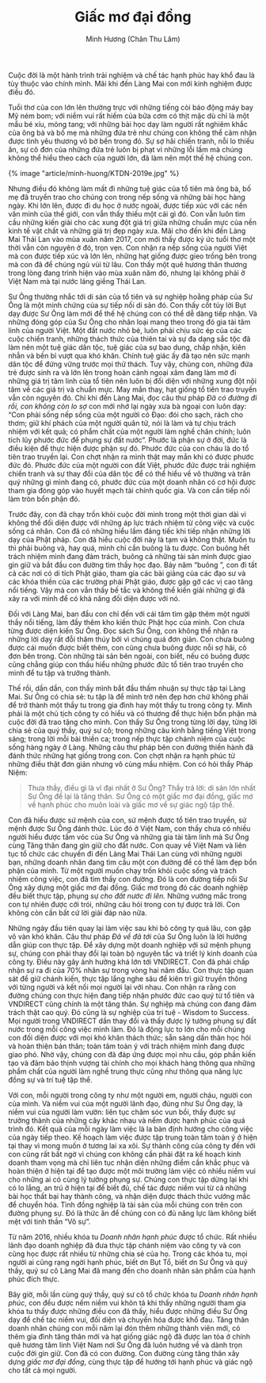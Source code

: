 ﻿---
title: Giấc mơ đại đồng
author: Minh Hương (Chân Thu Lâm)
---

Cuộc đời là một hành trình trải nghiệm và chế tác hạnh phúc hay khổ đau là tùy thuộc vào chính mình. Mãi khi đến Làng Mai con mới kinh nghiệm được điều đó. 

Tuổi thơ của con lớn lên thường trực với những tiếng còi báo động máy bay Mỹ ném bom; với niềm vui rất hiếm của bữa cơm có thịt mặc dù chỉ là một mẩu bé xíu, mỏng tang; với những bài học dạy làm người rất nghiêm khắc của ông bà và bố mẹ mà những đứa trẻ như chúng con không thể cảm nhận được tình yêu thương vô bờ bến trong đó. Sự sợ hãi chiến tranh, nỗi lo thiếu ăn, sự cô đơn của những đứa trẻ luôn bị phạt vì những lỗi lầm mà chúng không thể hiểu theo cách của người lớn, đã làm nên một thế hệ chúng con.

{% image "article/minh-huong/KTDN-2019e.jpg" %}

Nhưng điều đó không làm mất đi những tuệ giác của tổ tiên mà ông bà, bố mẹ đã truyền trao cho chúng con trong nếp sống và những bài học hàng ngày. Khi lớn lên, được đi du học ở nước ngoài, được tiếp xúc với các nền văn minh của thế giới, con vẫn thấy thiếu một cái gì đó. Con vẫn luôn tìm cầu những kiến giải cho các xung đột giá trị giữa những chuẩn mực của nền kinh tế vật chất và những giá trị đẹp ngày xưa. Mãi cho đến khi đến Làng Mai Thái Lan vào mùa xuân năm 2017, con mới thấy được ký ức tuổi thơ một thời vẫn còn nguyên ở đó, trọn vẹn. Con nhận ra nếp sống của người Việt mà con được tiếp xúc và lớn lên, những hạt giống được gieo trồng bên trong mà con đã để chúng ngủ vùi từ lâu. Con thấy một quê hương thân thương trong lòng đang trình hiện vào mùa xuân năm đó, nhưng lại không phải ở Việt Nam mà tại nước láng giềng Thái Lan.

<!-- {% image "article/minh-huong/DSCF7417e.JPG" %} -->

<!-- {% image "article/minh-huong/IMG7124e.JPG" %} -->

Sư Ông thường nhắc tới di sản của tổ tiên và sự nghiệp hoằng pháp của Sư Ông là một minh chứng của sự tiếp nối di sản đó. Con thấy cốt tủy lời Bụt dạy được Sư Ông làm mới để thế hệ chúng con có thể dễ dàng tiếp nhận. Và những đóng góp của Sư Ông cho nhân loại mang theo trong đó gia tài tâm linh của người Việt. Một đất nước nhỏ bé, luôn phải chịu sức ép của các cuộc chiến tranh, những thách thức của thiên tai và sự đa dạng sắc tộc đã làm nên một tuệ giác dân tộc, tuệ giác của sự bao dung, chấp nhận, kiên nhẫn và bền bỉ vượt qua khó khăn. Chính tuệ giác ấy đã tạo nên sức mạnh dân tộc để đứng vững trước mọi thử thách. Tuy vậy, chúng con, những đứa trẻ được sinh ra và lớn lên trong hoàn cảnh ngoại xâm đang làm mờ đi những giá trị tâm linh của tổ tiên nên luôn bị đối diện với những xung đột nội tâm về các giá trị và chuẩn mực. May mắn thay, hạt giống tổ tiên trao truyền vẫn còn nguyên đó. Chỉ khi đến Làng Mai, đọc câu thư pháp *Đã có đường đi rồi, con không còn lo sợ* con mới nhớ lại ngày xưa bà ngoại con luôn dạy: “Con phải sống nếp sống của một người có Đạo: đói cho sạch, rách cho thơm; giữ khí phách của một người quân tử, nói là làm và tự chịu trách nhiệm với kết quả; có phẩm chất của một người làm nghề chân chính; luôn tích lũy phước đức để phụng sự đất nước”. Phước là phận sự ở đời, đức là điều kiện để thực hiện được phận sự đó. Phước đức của con cháu là do tổ tiên trao truyền lại. Con chợt nhận ra mình thật may mắn khi có được phước đức đó. Phước đức của một người con đất Việt, phước đức được trải nghiệm chiến tranh và sự thay đổi của dân tộc để có thể hiểu về vô thường và trân quý những gì mình đang có, phước đức của một doanh nhân có cơ hội được tham gia đóng góp vào huyết mạch tài chính quốc gia. Và con cần tiếp nối làm tròn bổn phận đó. 

<!-- {% image "article/minh-huong/IMG8230e.jpg" %} -->

Trước đây, con đã chạy trốn khỏi cuộc đời mình trong một thời gian dài vì không thể đối diện được với những áp lực trách nhiệm từ công việc và cuộc sống cá nhân. Con đã có những hiểu lầm đáng tiếc khi tiếp nhận những lời dạy của Phật pháp. Con đã hiểu cuộc đời này là tạm và không thật. Muốn tu thì phải buông và, hay quá, mình chỉ cần buông là tu được. Con buông hết trách nhiệm mình đang đảm trách, buông cả những tài sản mình được giao gìn giữ và bắt đầu con đường tìm thầy học đạo. Bảy năm “buông ”, con đi tất cả các nơi có di tích Phật giáo, tham gia các bài giảng của các đạo sư và các khóa thiền của các trường phái Phật giáo, được gặp gỡ các vị cao tăng nổi tiếng. Vậy mà con vẫn thấy bế tắc và không thể kiến giải những gì đã xảy ra với mình để có khả năng đối diện được với nó.

Đối với Làng Mai, ban đầu con chỉ đến với cái tâm tìm gặp thêm một người thầy nổi tiếng, làm đầy thêm kho kiến thức Phật học của mình. Con chưa từng được diện kiến Sư Ông. Đọc sách Sư Ông, con không thể nhận ra những lời dạy rất đỗi thâm thúy bởi vì chúng quá đơn giản. Con chưa buông được cái muốn được biết thêm, con cũng chưa buông được nỗi sợ hãi, cô đơn bên trong. Còn những tài sản bên ngoài, con biết, nếu có buông được cũng chẳng giúp con thấu hiểu những phước đức tổ tiên trao truyền cho mình để tu tập và trưởng thành.

<!-- {% image "article/minh-huong/IMG8368e.jpg" %} -->

Thế rồi, dần dần, con thấy mình bắt đầu thấm nhuận sự thực tập tại Làng Mai. Sư Ông có chia sẻ: tu tập là để mình trở nên đẹp hơn chứ không phải để trở thành một thầy tu trong gia đình hay một thầy tu trong công ty. Mình phải là một chủ tịch công ty có hiểu và có thương để thực hiện bổn phận mà cuộc đời đã trao tặng cho mình. Con thấy Sư Ông trong từng lời dạy, từng lời chia sẻ của quý thầy, quý sư cô; trong những câu kinh bằng tiếng Việt trong sáng; trong lời mỗi bài thiền ca; trong nếp thực tập chánh niệm của cuộc sống hàng ngày ở Làng. Những câu thư pháp bên con đường thiền hành đã đánh thức những hạt giống trong con. Con chợt nhận ra hạnh phúc từ những điều thật đơn giản nhưng vô cùng mầu nhiệm. Con có hỏi thầy Pháp Niệm:

> Thưa thầy, điều gì là vĩ đại nhất ở Sư Ông? Thầy trả lời: di sản lớn nhất Sư Ông để lại là tăng thân. Sư Ông có một giấc mơ đại đồng, giấc mơ về hạnh phúc cho muôn loài và giấc mơ về sự giác ngộ tập thể.

Con đã hiểu được sứ mệnh của con, sứ mệnh được tổ tiên trao truyền, sứ mệnh được Sư Ông đánh thức. Lúc đó ở Việt Nam, con thấy chưa có nhiều người hiểu được tầm vóc của Sư Ông và những gia tài tâm linh mà Sư Ông cùng Tăng thân đang gìn giữ cho đất nước. Con quay về Việt Nam và liên tục tổ chức các chuyến đi đến Làng Mai Thái Lan cùng với những người bạn, những doanh nhân đang tìm cầu một con đường để có thể làm đẹp bổn phận của mình. Từ một người muốn chạy trốn khỏi cuộc sống và trách nhiệm công việc, con đã tìm thấy con đường. Đó là con đường tiếp nối Sư Ông xây dựng một giấc mơ đại đồng. Giấc mơ trong đó các doanh nghiệp đều biết thực tập, phụng sự *cho đất nước đi lên.* Những vướng mắc trong con tự nhiên được cởi trói, những câu hỏi trong con tự được trả lời. Con không còn cần bất cứ lời giải đáp nào nữa. 

Những ngày đầu tiên quay lại làm việc sau khi bỏ công ty quá lâu, con gặp vô vàn khó khăn. Câu thư pháp *Đã về đã tới* của Sư Ông luôn là lời hướng dẫn giúp con thực tập. Để xây dựng một doanh nghiệp với sứ mệnh phụng sự, chúng con phải thay đổi lại toàn bộ nguyên tắc và triết lý kinh doanh của công ty. Điều này gây ảnh hưởng khá lớn tới VNDIRECT. Con đã phải chấp nhận sự ra đi của 70% nhân sự trong vòng hai năm đầu. Con thực tập quan sát để giữ chánh kiến, thực tập lắng nghe sâu để kiên trì giữ truyền thông với từng người và kết nối mọi người lại với nhau. Con nhận ra rằng con đường chúng con thực hiện đang tiếp nhận phước đức cao quý từ tổ tiên và VNDIRECT cũng chính là một tăng thân. Sự nghiệp mà chúng con đang đảm trách thật cao quý. Đó cũng là sự nghiệp của trí tuệ - Wisdom to Success. Mọi người trong VNDIRECT dần thay đổi và thấy được lý tưởng phụng sự đất nước trong mỗi công việc mình làm. Đó là động lực to lớn cho mỗi chúng con đối diện được với mọi khó khăn thách thức; sẵn sàng dấn thân học hỏi và hoàn thiện bản thân; toàn tâm toàn ý với trách nhiệm mình đang được giao phó. Nhờ vậy, chúng con đã đáp ứng được mọi nhu cầu, góp phần kiến tạo và đảm bảo thịnh vượng tài chính cho mọi khách hàng thông qua những phẩm chất của người làm nghề trung thực cũng như thông qua năng lực đồng sự và trí tuệ tập thể.

<!-- {% image "article/minh-huong/MIT14972-c.jpg" %} -->

Với con, mỗi người trong công ty như một người em, người cháu, người con của mình. Và niềm vui của một người lãnh đạo, đúng như Sư Ông dạy, là niềm vui của người làm vườn: liên tục chăm sóc vun bồi, thấy được sự trưởng thành của những cây khác nhau và nếm được hạnh phúc của quá trình đó. Kết quả của mỗi ngày làm việc là la bàn định hướng cho công việc của ngày tiếp theo. Kế hoạch làm việc được tập trung toàn tâm toàn ý ở hiện tại thay vì mong muốn ở tương lai xa xôi. Sự thành công của công ty đến với con cũng rất bất ngờ vì chúng con không cần phải đặt ra kế hoạch kinh doanh tham vọng mà chỉ liên tục nhận diện những điểm cần khắc phục và hoàn thiện ở hiện tại để tạo được một môi trường làm việc có nhiều niềm vui cho những ai có cùng lý tưởng phụng sự. Chúng con thực tập dừng lại khi có lo lắng, an trú ở hiện tại để biết đủ, chế tác được niềm vui từ cả những bài học thất bại hay thành công, và nhận diện được thách thức vướng mắc để chuyển hóa. Tình đồng nghiệp là tài sản của mỗi chúng con trên con đường phụng sự. Đó là thức ăn để chúng con có đủ năng lực làm không biết mệt với tinh thần “Vô sự”. 

Từ năm 2016, nhiều khóa tu *Doanh nhân hạnh phúc* được tổ chức. Rất nhiều lãnh đạo doanh nghiệp đã đưa thực tập chánh niệm vào công ty và con cũng học được rất nhiều từ những chia sẻ của họ. Trong các khóa tu, mọi người ai cũng rạng ngời hạnh phúc, biết ơn Bụt Tổ, biết ơn Sư Ông và quý thầy, quý sư cô Làng Mai đã mang đến cho doanh nhân sản phẩm của hạnh phúc đích thực. 

Bây giờ, mỗi lần cùng quý thầy, quý sư cô tổ chức khóa tu *Doanh nhân hạnh phúc*, con đều được nếm niềm vui khôn tả khi thấy những người tham gia khóa tu thấy được những điều con đã thấy, hiểu được những điều Sư Ông dạy để chế tác niềm vui, đối diện và chuyển hóa được khổ đau. Tăng thân doanh nhân chúng con mỗi năm lại đón thêm những thành viên mới, có thêm gia đình tăng thân mới và hạt giống giác ngộ đã được lan tỏa ở chính quê hương tâm linh Việt Nam nơi Sư Ông đã luôn hướng về và dành trọn cuộc đời gìn giữ. Con đã có con đường. Con đường cùng tăng thân xây dựng *giấc mơ đại đồng*, cùng thực tập để hướng tới hạnh phúc và giác ngộ cho tất cả mọi người. 
